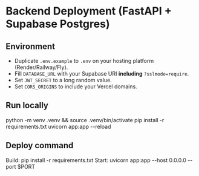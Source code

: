 # Backend Deployment (FastAPI + Supabase Postgres)

## Environment
- Duplicate `.env.example` to `.env` on your hosting platform (Render/Railway/Fly).
- Fill `DATABASE_URL` with your Supabase URI **including** `?sslmode=require`.
- Set `JWT_SECRET` to a long random value.
- Set `CORS_ORIGINS` to include your Vercel domains.

## Run locally
python -m venv .venv && source .venv/bin/activate
pip install -r requirements.txt
uvicorn app:app --reload

## Deploy command
Build: pip install -r requirements.txt
Start: uvicorn app:app --host 0.0.0.0 --port $PORT
